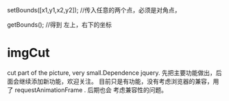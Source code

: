 
setBounds([x1,y1,x2,y2]);
//传入任意的两个点，必须是对角点，

getBounds();
//得到 左上，右下的坐标

# imgCut
cut part of the picture, very small.Dependence jquery.
先把主要功能做出，后面会继续添加新功能，欢迎关注。
目前只是有功能，没有考虑浏览器的兼容，用了 requestAnimationFrame .
后期也会 考虑兼容性的问题。
